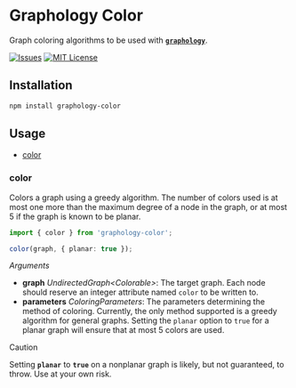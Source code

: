 <a name="readme-top"></a>

<!-- PROJECT SHIELDS -->
<!--
*** I'm using markdown "reference style" links for readability.
*** Reference links are enclosed in brackets [ ] instead of parentheses ( ).
*** See the bottom of this document for the declaration of the reference variables
*** for contributors-url, forks-url, etc. This is an optional, concise syntax you may use.
*** https://www.markdownguide.org/basic-syntax/#reference-style-links
-->

<!-- PROJECT LOGO -->

# Graphology Color

Graph coloring algorithms to be used with [**`graphology`**](https://graphology.github.io/).

[![Issues][issues-shield]][issues-url]
[![MIT License][license-shield]][license-url]

<!-- ABOUT THE PROJECT -->

## Installation

```bash
npm install graphology-color
```

## Usage

- [color](#color)

### color

Colors a graph using a greedy algorithm. The number of colors used is at most one more than the maximum degree of a node in the graph, or at most 5 if the graph is known to be planar.

```ts
import { color } from 'graphology-color';

color(graph, { planar: true });
```

_Arguments_

- **graph** _UndirectedGraph\<Colorable\>_: The target graph. Each node should reserve an integer attribute named `color` to be written to.
- **parameters** _ColoringParameters_: The parameters determining the method of coloring. Currently, the only method supported is a greedy algorithm for general graphs. Setting the `planar` option to `true` for a planar graph will ensure that at most 5 colors are used.

> [!CAUTION]
> Setting **`planar`** to **`true`** on a nonplanar graph is likely, but not guaranteed, to throw. Use at your own risk.

<!-- MARKDOWN LINKS & IMAGES -->
<!-- https://www.markdownguide.org/basic-syntax/#reference-style-links -->

[contributors-shield]: https://img.shields.io/github/contributors/mensah-j/graphology-color.svg?style=for-the-badge
[contributors-url]: https://github.com/mensah-j/graphology-color/graphs/contributors
[stars-shield]: https://img.shields.io/github/stars/mensah-j/graphology-color.svg?style=for-the-badge
[stars-url]: https://github.com/mensah-j/graphology-color/stargazers
[issues-shield]: https://img.shields.io/github/issues/mensah-j/graphology-color.svg?style=for-the-badge
[issues-url]: https://github.com/mensah-j/graphology-color/issues
[license-shield]: https://img.shields.io/github/license/mensah-j/graphology-color.svg?style=for-the-badge
[license-url]: https://github.com/mensah-j/graphology-color/blob/master/LICENSE
